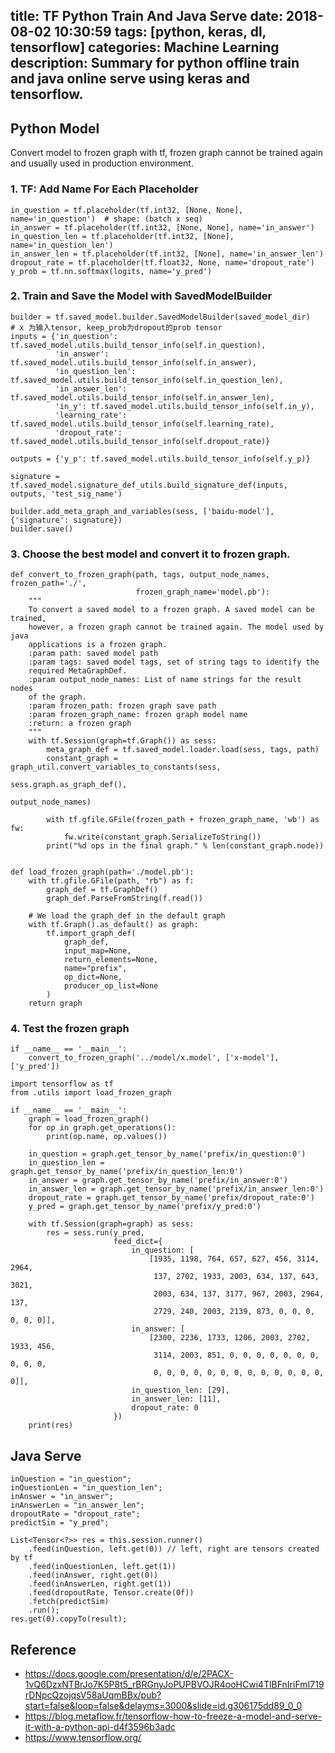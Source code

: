 title: TF Python Train And Java Serve
date: 2018-08-02 10:30:59
tags: [python, keras, dl, tensorflow]
categories: Machine Learning
description: Summary for python offline train and java online serve using keras and tensorflow.
---

## Python Model 

Convert model to frozen graph with tf, frozen graph cannot be trained again and usually used in production environment.


### 1. TF: Add Name For Each Placeholder
```
in_question = tf.placeholder(tf.int32, [None, None], name='in_question')  # shape: (batch x seq)
in_answer = tf.placeholder(tf.int32, [None, None], name='in_answer')
in_question_len = tf.placeholder(tf.int32, [None], name='in_question_len')
in_answer_len = tf.placeholder(tf.int32, [None], name='in_answer_len')
dropout_rate = tf.placeholder(tf.float32, None, name='dropout_rate')
y_prob = tf.nn.softmax(logits, name='y_pred')
```

### 2. Train and Save the Model with SavedModelBuilder

```
builder = tf.saved_model.builder.SavedModelBuilder(saved_model_dir)
# x 为输入tensor, keep_prob为dropout的prob tensor
inputs = {'in_question': tf.saved_model.utils.build_tensor_info(self.in_question),
          'in_answer': tf.saved_model.utils.build_tensor_info(self.in_answer),
          'in_question_len': tf.saved_model.utils.build_tensor_info(self.in_question_len),
          'in_answer_len': tf.saved_model.utils.build_tensor_info(self.in_answer_len),
          'in_y': tf.saved_model.utils.build_tensor_info(self.in_y),
          'learning_rate': tf.saved_model.utils.build_tensor_info(self.learning_rate),
          'dropout_rate': tf.saved_model.utils.build_tensor_info(self.dropout_rate)}

outputs = {'y_p': tf.saved_model.utils.build_tensor_info(self.y_p)}

signature = tf.saved_model.signature_def_utils.build_signature_def(inputs, outputs, 'test_sig_name')

builder.add_meta_graph_and_variables(sess, ['baidu-model'], {'signature': signature})
builder.save()
```

### 3. Choose the best model and convert it to frozen graph.

```
def convert_to_frozen_graph(path, tags, output_node_names, frozen_path='./',
                            frozen_graph_name='model.pb'):
    """
    To convert a saved model to a frozen graph. A saved model can be trained,
    however, a frozen graph cannot be trained again. The model used by java
    applications is a frozen graph.
    :param path: saved model path
    :param tags: saved model tags, set of string tags to identify the
    required MetaGraphDef.
    :param output_node_names: List of name strings for the result nodes
    of the graph.
    :param frozen_path: frozen graph save path
    :param frozen_graph_name: frozen graph model name
    :return: a frozen graph
    """
    with tf.Session(graph=tf.Graph()) as sess:
        meta_graph_def = tf.saved_model.loader.load(sess, tags, path)
        constant_graph = graph_util.convert_variables_to_constants(sess,
                                                                   sess.graph.as_graph_def(),
                                                                   output_node_names)

        with tf.gfile.GFile(frozen_path + frozen_graph_name, 'wb') as fw:
            fw.write(constant_graph.SerializeToString())
        print("%d ops in the final graph." % len(constant_graph.node))


def load_frozen_graph(path='./model.pb'):
    with tf.gfile.GFile(path, "rb") as f:
        graph_def = tf.GraphDef()
        graph_def.ParseFromString(f.read())

    # We load the graph_def in the default graph
    with tf.Graph().as_default() as graph:
        tf.import_graph_def(
            graph_def,
            input_map=None,
            return_elements=None,
            name="prefix",
            op_dict=None,
            producer_op_list=None
        )
    return graph

```

### 4. Test the frozen graph

```
if __name__ == '__main__':
    convert_to_frozen_graph('../model/x.model', ['x-model'], ['y_pred'])

```

```
import tensorflow as tf
from .utils import load_frozen_graph

if __name__ == '__main__':
    graph = load_frozen_graph()
    for op in graph.get_operations():
        print(op.name, op.values())

    in_question = graph.get_tensor_by_name('prefix/in_question:0')
    in_question_len = graph.get_tensor_by_name('prefix/in_question_len:0')
    in_answer = graph.get_tensor_by_name('prefix/in_answer:0')
    in_answer_len = graph.get_tensor_by_name('prefix/in_answer_len:0')
    dropout_rate = graph.get_tensor_by_name('prefix/dropout_rate:0')
    y_pred = graph.get_tensor_by_name('prefix/y_pred:0')

    with tf.Session(graph=graph) as sess:
        res = sess.run(y_pred,
                       feed_dict={
                           in_question: [
                               [1935, 1198, 764, 657, 627, 456, 3114, 2964,
                                137, 2702, 1933, 2003, 634, 137, 643, 3021,
                                2003, 634, 137, 3177, 967, 2003, 2964, 137,
                                2729, 240, 2003, 2139, 873, 0, 0, 0, 0, 0, 0]],
                           in_answer: [
                               [2300, 2236, 1733, 1206, 2003, 2702, 1933, 456,
                                3114, 2003, 851, 0, 0, 0, 0, 0, 0, 0, 0, 0, 0,
                                0, 0, 0, 0, 0, 0, 0, 0, 0, 0, 0, 0, 0, 0]],
                           in_question_len: [29],
                           in_answer_len: [11],
                           dropout_rate: 0
                       })
    print(res)

```

## Java Serve

```
inQuestion = "in_question";
inQuestionLen = "in_question_len";
inAnswer = "in_answer";
inAnswerLen = "in_answer_len";
dropoutRate = "dropout_rate";
predictSim = "y_pred";

List<Tensor<?>> res = this.session.runner()
    .feed(inQuestion, left.get(0)) // left, right are tensors created by tf
    .feed(inQuestionLen, left.get(1))
    .feed(inAnswer, right.get(0))
    .feed(inAnswerLen, right.get(1))
    .feed(dropoutRate, Tensor.create(0f))
    .fetch(predictSim)
    .run();
res.get(0).copyTo(result);
```

## Reference

- https://docs.google.com/presentation/d/e/2PACX-1vQ6DzxNTBrJo7K5P8t5_rBRGnyJoPUPBVOJR4ooHCwi4TlBFnIriFmI719rDNpcQzojqsV58aUqmBBx/pub?start=false&loop=false&delayms=3000&slide=id.g306175dd89_0_0
- https://blog.metaflow.fr/tensorflow-how-to-freeze-a-model-and-serve-it-with-a-python-api-d4f3596b3adc
- https://www.tensorflow.org/

